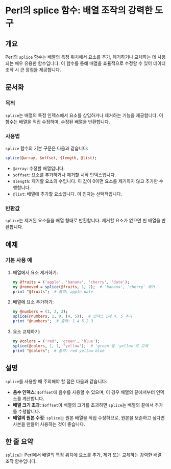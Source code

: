 <!--
Meta Description: # Perl의 splice 함수: 배열 조작의 강력한 도구 ## 개요 Perl의 `splice` 함수는 배열의 특정 위치에서 요소를 추가, 제거하거나 교체하는 데 사용되는 매우 유용한 함수입니다. 이 함수를 통해 배열을 효율적으로 수정할 수 있어 데이터 조작 시 큰 장...
Meta Keywords: splice, 배열의, 요소를, 배열을, perl
-->

# Perl의 splice 함수: 배열 조작의 강력한 도구

## 개요
Perl의 `splice` 함수는 배열의 특정 위치에서 요소를 추가, 제거하거나 교체하는 데 사용되는 매우 유용한 함수입니다. 이 함수를 통해 배열을 효율적으로 수정할 수 있어 데이터 조작 시 큰 장점을 제공합니다.

## 문서화
### 목적
`splice`는 배열의 특정 인덱스에서 요소를 삽입하거나 제거하는 기능을 제공합니다. 이 함수는 배열을 직접 수정하며, 수정된 배열을 반환합니다.

### 사용법
`splice` 함수의 기본 구문은 다음과 같습니다:

```perl
splice(@array, $offset, $length, @list);
```

- `@array`: 수정할 배열입니다.
- `$offset`: 요소를 추가하거나 제거할 시작 인덱스입니다.
- `$length`: 제거할 요소의 수입니다. 이 값이 0이면 요소를 제거하지 않고 추가만 수행합니다.
- `@list`: 배열에 추가할 요소입니다. 이 인자는 선택적입니다.

### 반환값
`splice`는 제거된 요소들을 배열 형태로 반환합니다. 제거할 요소가 없으면 빈 배열을 반환합니다.

## 예제
### 기본 사용 예
1. 배열에서 요소 제거하기:
   ```perl
   my @fruits = ('apple', 'banana', 'cherry', 'date');
   my @removed = splice(@fruits, 1, 2);  # 'banana', 'cherry' 제거
   print "@fruits";  # 출력: apple date
   ```

2. 배열에 요소 추가하기:
   ```perl
   my @numbers = (1, 2, 3);
   splice(@numbers, 1, 0, (4, 5));  # 인덱스 1에 4, 5 추가
   print "@numbers";  # 출력: 1 4 5 2 3
   ```

3. 요소 교체하기:
   ```perl
   my @colors = ('red', 'green', 'blue');
   splice(@colors, 1, 1, 'yellow');  # 'green'을 'yellow'로 교체
   print "@colors";  # 출력: red yellow blue
   ```

## 설명
`splice`를 사용할 때 주의해야 할 점은 다음과 같습니다:

- **음수 인덱스**: `$offset`에 음수를 사용할 수 있으며, 이 경우 배열의 끝에서부터 인덱스를 계산합니다.
- **배열 크기 초과**: `$offset`이 배열의 크기를 초과하면 `splice`는 배열의 끝에서 추가를 수행합니다.
- **배열의 원본 수정**: `splice`는 원본 배열을 직접 수정하므로, 원본을 보존하고 싶다면 사본을 만들어 사용하는 것이 좋습니다.

## 한 줄 요약
`splice`는 Perl에서 배열의 특정 위치에 요소를 추가, 제거 또는 교체하는 강력한 배열 조작 함수입니다.